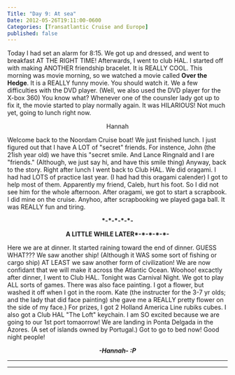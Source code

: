 ```yaml
---
Title: "Day 9: At sea"
Date: 2012-05-26T19:11:00-0600
Categories: [Transatlantic Cruise and Europe]
published: false
---
```


Today I had set an alarm for 8:15. We got up and dressed, and went to
breakfast AT THE RIGHT TIME! Afterwards, I went to club HAL. I started
off with making ANOTHER friendship bracelet. It is REALLY COOL. This
morning was movie morning, so we watched a movie called **Over the
Hedge**. It is a REALLY funny movie. You should watch it. We a few
difficulties with the DVD player. (Well, we also used the DVD player for
the X-box 360) You know what? Whenever one of the counsler lady got up
to fix it, the movie started to play normally again. It was HILARIOUS!
Not much yet, going to lunch right now.

<div align="CENTER">

Hannah

</div>

Welcome back to the Noordam Cruise boat! We just finished lunch. I just
figured out that I have A LOT of "secret" friends. For instence, John
(the 21ish year old) we have this "secret smile. And Lance Ringnald and
I are "friends." (Although, we just say hi, and have this smile thing)
Anyway, back to the story. Right after lunch I went back to Club HAL. We
did oragami. I had had LOTS of practice last year. (I had had this
oragami calender) I got to help most of them. Apparently my friend,
Caleb, hurt his foot. So I did not see him for the whole afternoon.
After oragami, we got to start a scrapbook. I did mine on the cruise.
Anyhoo, after scrapbooking we played gaga ball. It was REALLY fun and
tiring.

  

<div align="CENTER">

**\*-\*-\*-\*-\*-**

</div>

<b>

<div align="CENTER">

</div>

<div align="CENTER">

A LITTLE WHILE LATER\*-\*-\*-\*-\*-

</div>

</b>  
Here we are at dinner. It started raining toward the end of dinner.
GUESS WHAT??? We saw another ship! (Although it WAS some sort of fishing
or cargo ship) AT LEAST we saw another form of civilization! We are now
confidant that we will make it across the Atlantic Ocean. Woohoo!
excactly after dinner, I went to Club HAL. Tonight was Carnival Night.
We got to play ALL sorts of games. There was also face painting. I got a
flower, but washed it off when I got in the room. Kate (the instructer
for the 3-7 yr olds; and the lady that did face painting) she gave me a
REALLY pretty flower on the side of my face.) For prizes, I got 2
Holland America Line rubiks cubes. I also got a Club HAL "The Loft"
keychain. I am SO excited because we are going to our 1st port
tomaorrow! We are landing in Ponta Delgada in the Azores. (A set of
islands owned by Portugal.) Got to go to bed now! Good night people!

  

<div align="CENTER">

***-Hannah- :P***

</div>

***  
***
